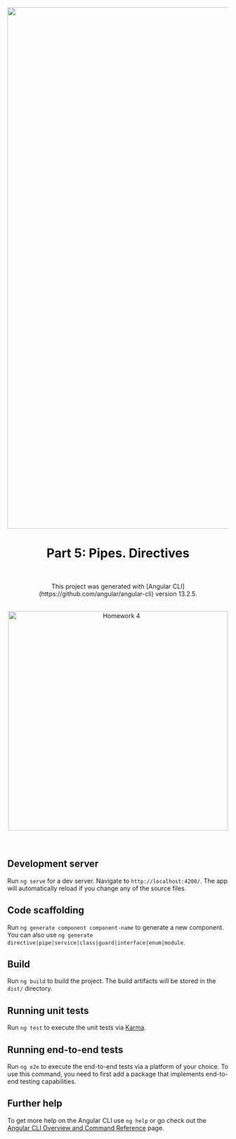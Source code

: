 <div align="center">
  <img width="1188" alt="TrimbleXperience banner" src="https://github.com/DenisaXXIV/TrimbleXperience/blob/master/util/Banner.png"/>
  <h1>Part 5: Pipes. Directives </h1>
<br>
<p>This project was generated with [Angular CLI](https://github.com/angular/angular-cli) version 13.2.5.</p>
   <br>
<img width="500" alt="Homework 4" src="https://github.com/DenisaXXIV/TrimbleXperience/blob/master/util/Angular/Homework4.png"/>
  <br>
  <br>
  <br>
</div>

## Development server

Run `ng serve` for a dev server. Navigate to `http://localhost:4200/`. The app will automatically reload if you change any of the source files.

## Code scaffolding

Run `ng generate component component-name` to generate a new component. You can also use `ng generate directive|pipe|service|class|guard|interface|enum|module`.

## Build

Run `ng build` to build the project. The build artifacts will be stored in the `dist/` directory.

## Running unit tests

Run `ng test` to execute the unit tests via [Karma](https://karma-runner.github.io).

## Running end-to-end tests

Run `ng e2e` to execute the end-to-end tests via a platform of your choice. To use this command, you need to first add a package that implements end-to-end testing capabilities.

## Further help

To get more help on the Angular CLI use `ng help` or go check out the [Angular CLI Overview and Command Reference](https://angular.io/cli) page.
